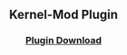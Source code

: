 <h2 align="center">Kernel-Mod Plugin</h2>

<h3 align="center"><a href="https://downgit.github.io/#/home?url=https://github.com/DiscordCSL/DiscordCSL/blob/main/plugins/kernel-mod/dist.zip">Plugin Download</a></h3>